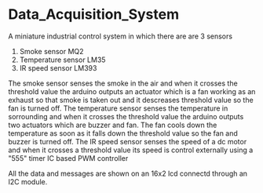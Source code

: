 # Data_Acquisition_System

A miniature industrial control system in which there are are 3 sensors
1. Smoke sensor MQ2
2. Temperature sensor LM35
3. IR speed sensor LM393

The smoke sensor senses the smoke in the air and when it crosses the threshold value the arduino outputs an actuator which is a fan working as an exhaust so that smoke is taken out and it descreases threshold value so the fan is turned off.
The temperature sensor senses the temperature in sorrounding and when it crosses the threshold value the arduino outputs two actuators which are buzzer and fan.
The fan cools down the temperature as soon as it falls down the threshold value so the fan and buzzer is turned off.
The IR speed sensor senses the speed of a dc motor and when it crosses a threshold value its speed is control externally using a "555" timer IC based PWM controller

All the data and messages are shown on an 16x2 lcd connectd through an I2C module.
